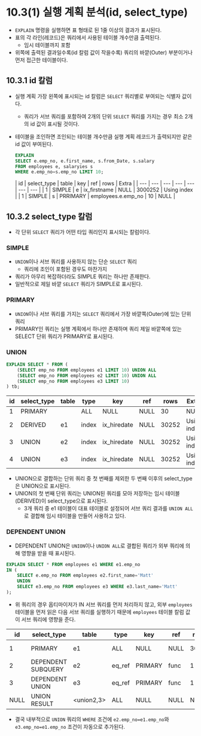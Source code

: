 # 10.3(1) 실행 계획 분석(id, select_type)

- `EXPLAIN` 명령을 실행하면 표 형태로 된 1줄 이상의 결과가 표시된다.
- 표의 각 라인(레코드)은 쿼리에서 사용된 테이블 개수만큼 출력된다.
    - 임시 테이블까지 포함
- 위쪽에 출력된 결과일수록(id 칼럼 값이 작을수록) 쿼리의 바깥(Outer) 부분이거나 먼저 접근한 테이블이다.

## 10.3.1 id 칼럼

- 실행 계획 가장 왼쪽에 표시되는 id 칼럼은 `SELECT` 쿼리별로 부여되는 식별자 값이다.
    - 쿼리가 서브 쿼리를 포함하여 2개의 단위 `SELECT` 쿼리를 가지는 경우 최소 2개의 id 값이 표시될 것이다.
- 테이블을 조인하면 조인되는 테이블 개수만큼 실행 계획 레코드가 출력되지만 같은 id 값이 부여된다.

    ```sql
    EXPLAIN 
    SELECT e.emp_no, e.first_name, s.from_Date, s.salary
    FROM employees e, salaryies s
    WHERE e.emp_no=s.emp_no LIMIT 10;
    ```

  | id | select_type | table | key | ref | rows | Extra |
      | --- | --- | --- | --- | --- | --- | --- |
  | 1 | SIMPLE | e | ix_firstname | NULL | 3000252 | Using index |
  | 1 | SIMPLE | s | PRRIMARY | employees.e.emp_no | 10 | NULL |

## 10.3.2 select_type 칼럼

- 각 단위 `SELECT` 쿼리가 어떤 타입 쿼리인지 표시되는 칼럼이다.

### SIMPLE

- `UNION`이나 서브 쿼리를 사용하지 않는 단순 `SELECT` 쿼리
    - 쿼리에 조인이 포함된 경우도 마찬가지
- 쿼리가 아무리 복잡하더라도 SIMPLE 쿼리는 하나만 존재한다.
- 일반적으로 제일 바깥 `SELECT` 쿼리가 SIMPLE로 표시된다.

### PRIMARY

- `UNION`이나 서브 쿼리를 가지는 `SELECT` 쿼리에서 가장 바깥쪽(Outer)에 있는 단위 쿼리
- PRIMARY인 쿼리는 실행 계획에서 하나만 존재하며 쿼리 제일 바깥쪽에 있는 SELECT 단위 쿼리가 PRIMARY로 표시된다.

### UNION

```sql
EXPLAIN SELECT * FROM (
	(SELECT emp_no FROM employees e1 LIMIT 10) UNION ALL
	(SELECT emp_no FROM employees e2 LIMIT 10) UNION ALL
	(SELECT emp_no FROM employees e3 LIMIT 10)
) tb;
```

| id | select_type | table | type | key | ref | rows | Extra |
| --- | --- | --- | --- | --- | --- | --- | --- |
| 1 | PRIMARY | <derived2> | ALL | NULL | NULL | 30 | NULL |
| 2 | DERIVED | e1 | index | ix_hiredate | NULL | 30252 | Using index |
| 3 | UNION | e2 | index | ix_hiredate | NULL | 30252 | Using index |
| 4 | UNION | e3 | index | ix_hiredate | NULL | 30252 | Using index |
- UNION으로 결합하는 단위 쿼리 중 첫 번째를 제외한 두 번째 이후의 select_type은 UNION으로 표시된다.
- UNION의 첫 번째 단위 쿼리는 UNION된 쿼리를 모아 저장하는 임시 테이블(DERIVED)이 select_type으로 표시된다.
    - 3개 쿼리 중 e1 테이블이 대표 테이블로 설정되어 서브 쿼리 결과를 `UNION ALL`로 결합해 임시 테이블을 만들어 사용하고 있다.

### DEPENDENT UNION

- DEPENDENT UNION은 `UNION`이나 `UNION ALL`로 결합된 쿼리가 외부 쿼리에 의해 영향을 받을 때 표시된다.

```sql
EXPLAIN SELECT * FROM employees e1 WHERE e1.emp_no
IN (
	SELECT e.emp_no FROM employees e2.first_name='Matt'
	UNION
	SELECT e3.emp_no FROM employees e3 WHERE e3.last_name='Matt'
);
```

- 위 쿼리의 경우 옵티마이저가 IN 서브 쿼리를 먼저 처리하지 않고, 외부 `employees` 테이블을 먼저 읽은 다음 서브 쿼리를 실행하기 때문에 `employees` 테이블 칼럼 값이 서브 쿼리에 영향을 준다.

| id | select_type | table | type | key | ref | rows | Extra |
| --- | --- | --- | --- | --- | --- | --- | --- |
| 1 | PRIMARY | e1 | ALL | NULL | NULL | 30252 | Using where |
| 2 | DEPENDENT SUBQUERY | e2 | eq_ref | PRIMARY | func | 1 | Using where |
| 3 | DEPENDENT UNION | e3 | eq_ref | PRIMARY | func | 1 | Using where |
| NULL | UNION RESULT | <union2,3> | ALL | NULL | NULL | NULL | Using temporary |
- 결국 내부적으로 `UNION` 쿼리의 `WHERE` 조건에 `e2.emp_no=e1.emp_no`와 `e3.emp_no=e1.emp_no` 조건이 자동으로 추가된다.